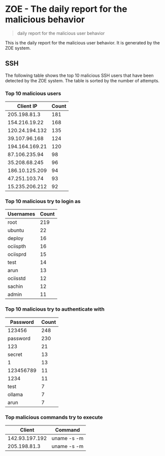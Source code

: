 # ZOE - The daily report for the malicious behavior

> daily report for the malicious user behavior

This is the daily report for the malicious user behavior. It is generated by the ZOE system.

## SSH

The following table shows the top 10 malicious SSH users that have been detected by the ZOE
system. The table is sorted by the number of attempts.

### Top 10 malicious users

| Client IP | Count    |
|-----------|----------|
| 205.198.81.3 | 181 |
| 154.216.19.22 | 168 |
| 120.24.194.132 | 135 |
| 39.107.96.168 | 124 |
| 194.164.169.21 | 120 |
| 87.106.235.94 | 98 |
| 35.208.68.245 | 96 |
| 186.10.125.209 | 94 |
| 47.251.103.74 | 93 |
| 15.235.206.212 | 92 |

### Top 10 malicious try to login as

| Usernames | Count    |
|-----------|----------|
| root | 219 |
| ubuntu | 22 |
| deploy | 16 |
| ociispth | 16 |
| ociisprd | 15 |
| test | 14 |
| arun | 13 |
| ociisstd | 12 |
| sachin | 12 |
| admin | 11 |

### Top 10 malicious try to authenticate with

| Password | Count    |
|-----------|----------|
| 123456 | 248 |
| password | 230 |
| 123 | 21 |
| secret | 13 |
| 1 | 13 |
| 123456789 | 11 |
| 1234 | 11 |
| test | 7 |
| ollama | 7 |
| arun | 7 |

### Top malicious commands try to execute

| Client | Command |
|--------|---------|
| 142.93.197.192 | uname -s -m |
| 205.198.81.3 | uname -s -m |
